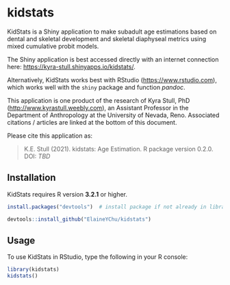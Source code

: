 # kidstats

KidStats is a Shiny application to make subadult age estimations based on dental and skeletal development and skeletal diaphyseal metrics using mixed cumulative probit models.

The Shiny application is best accessed directly with an internet connection here: https://kyra-stull.shinyapps.io/kidstats/. 

Alternatively, KidStats works best with RStudio (https://www.rstudio.com), which works well with the `shiny` package and function *pandoc*. 

This application is one product of the research of Kyra Stull, PhD (http://www.kyrastull.weebly.com), an Assistant Professor in the Department of Anthropology at the University of Nevada, Reno. Associated citations / articles are linked at the bottom of this document. 

Please cite this application as: 
> K.E. Stull (2021). kidstats: Age Estimation. R package version 0.2.0. DOI: *TBD*

## Installation

KidStats requires R version **3.2.1** or higher. 

``` r
install.packages("devtools")  # install package if not already in library

devtools::install_github("ElaineYChu/kidstats")
```

## Usage

To use KidStats in RStudio, type the following in your R console:

``` r
library(kidstats)
kidstats()
```
